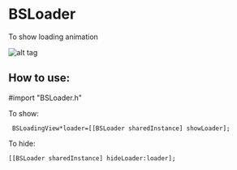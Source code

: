 # BSLoader
To show loading animation

![alt tag](https://user-images.githubusercontent.com/16186934/29066190-e8461b4a-7c47-11e7-85d8-ab329ac53599.png)

## How to use:
#import "BSLoader.h"

To show:
```
 BSLoadingView*loader=[[BSLoader sharedInstance] showLoader];
 ```
 To hide:
 ```
 [[BSLoader sharedInstance] hideLoader:loader];
 ```
